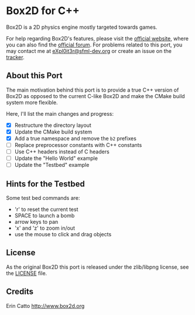 Box2D for C++
=============

Box2D is a 2D physics engine mostly targeted towards games.

For help regarding Box2D's features, please visit the [official website](http://www.box2d.org/), where you can also find the [official forum](http://box2d.org/forum/). For problems related to this port, you may contact me at eXpl0it3r@sfml-dev.org or create an issue on the [tracker](https://github.com/eXpl0it3r/Box2D/issues).

About this Port
---------------

The main motivation behind this port is to provide a true C++ version of Box2D as opposed to the current C-like Box2D and make the CMake build system more flexible.

Here, I'll list the main changes and progress:

* [X] Restructure the directory layout
* [X] Update the CMake build system
* [X] Add a true namespace and remove the `b2` prefixes
* [ ] Replace preprocessor constants with C++ constants
* [ ] Use C++ headers instead of C headers
* [ ] Update the "Hello World" example
* [ ] Update the "Testbed" example

Hints for the Testbed
---------------------

Some test bed commands are:	
* 'r' to reset the current test
* SPACE to launch a bomb
* arrow keys to pan
* 'x' and 'z' to zoom in/out
* use the mouse to click and drag objects

License
-------

As the original Box2D this port is released under the zlib/libpng license, see the [LICENSE](LICENSE) file.

Credits
-------

Erin Catto
http://www.box2d.org
